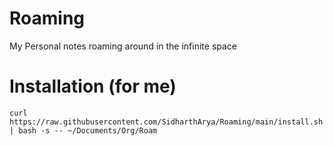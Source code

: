 # Roaming

My Personal notes roaming around in the infinite space

# Installation (for me)
```
curl https://raw.githubusercontent.com/SidharthArya/Roaming/main/install.sh | bash -s -- ~/Documents/Org/Roam
```
